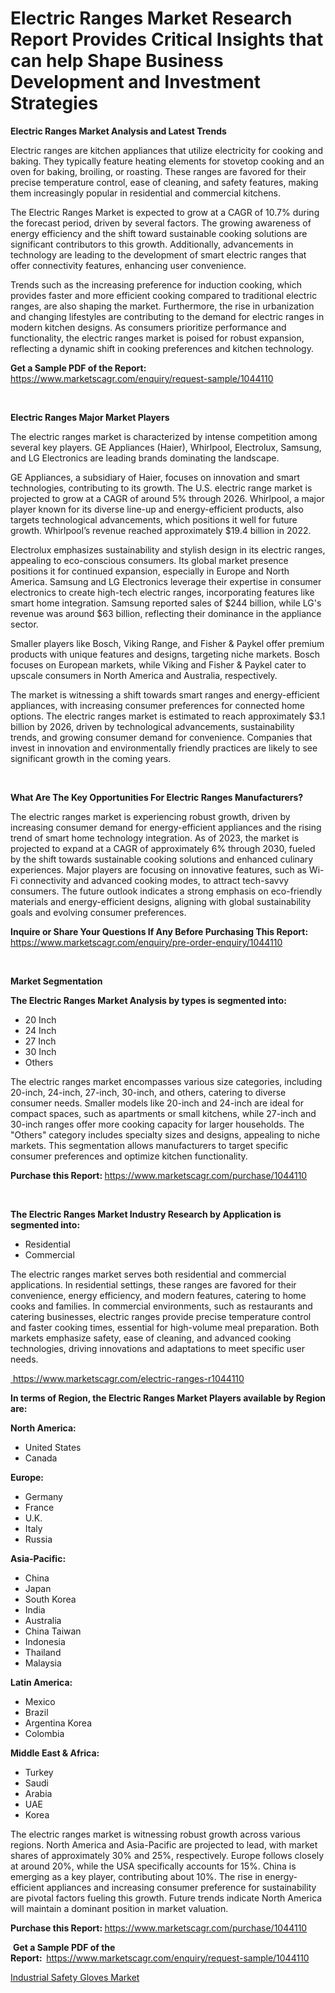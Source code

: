 <p><h1>Electric Ranges Market Research Report Provides Critical Insights that can help Shape Business Development and Investment Strategies</h1></p><p><strong>Electric Ranges Market Analysis and Latest Trends</strong></p>
<p><p>Electric ranges are kitchen appliances that utilize electricity for cooking and baking. They typically feature heating elements for stovetop cooking and an oven for baking, broiling, or roasting. These ranges are favored for their precise temperature control, ease of cleaning, and safety features, making them increasingly popular in residential and commercial kitchens.</p><p>The Electric Ranges Market is expected to grow at a CAGR of 10.7% during the forecast period, driven by several factors. The growing awareness of energy efficiency and the shift toward sustainable cooking solutions are significant contributors to this growth. Additionally, advancements in technology are leading to the development of smart electric ranges that offer connectivity features, enhancing user convenience.</p><p>Trends such as the increasing preference for induction cooking, which provides faster and more efficient cooking compared to traditional electric ranges, are also shaping the market. Furthermore, the rise in urbanization and changing lifestyles are contributing to the demand for electric ranges in modern kitchen designs. As consumers prioritize performance and functionality, the electric ranges market is poised for robust expansion, reflecting a dynamic shift in cooking preferences and kitchen technology.</p></p>
<p><strong>Get a Sample PDF of the Report:&nbsp;</strong> <a href="https://www.marketscagr.com/enquiry/request-sample/1044110?utm_campaign=1995&utm_medium=2&utm_source=Github&utm_content=ia&utm_term=07022025&utm_id=electric-ranges">https://www.marketscagr.com/enquiry/request-sample/1044110</a></p>
<p>&nbsp;</p>
<p><strong>Electric Ranges Major Market Players</strong></p>
<p><p>The electric ranges market is characterized by intense competition among several key players. GE Appliances (Haier), Whirlpool, Electrolux, Samsung, and LG Electronics are leading brands dominating the landscape. </p><p>GE Appliances, a subsidiary of Haier, focuses on innovation and smart technologies, contributing to its growth. The U.S. electric range market is projected to grow at a CAGR of around 5% through 2026. Whirlpool, a major player known for its diverse line-up and energy-efficient products, also targets technological advancements, which positions it well for future growth. Whirlpool’s revenue reached approximately $19.4 billion in 2022.</p><p>Electrolux emphasizes sustainability and stylish design in its electric ranges, appealing to eco-conscious consumers. Its global market presence positions it for continued expansion, especially in Europe and North America. Samsung and LG Electronics leverage their expertise in consumer electronics to create high-tech electric ranges, incorporating features like smart home integration. Samsung reported sales of $244 billion, while LG's revenue was around $63 billion, reflecting their dominance in the appliance sector.</p><p>Smaller players like Bosch, Viking Range, and Fisher & Paykel offer premium products with unique features and designs, targeting niche markets. Bosch focuses on European markets, while Viking and Fisher & Paykel cater to upscale consumers in North America and Australia, respectively.</p><p>The market is witnessing a shift towards smart ranges and energy-efficient appliances, with increasing consumer preferences for connected home options. The electric ranges market is estimated to reach approximately $3.1 billion by 2026, driven by technological advancements, sustainability trends, and growing consumer demand for convenience. Companies that invest in innovation and environmentally friendly practices are likely to see significant growth in the coming years.</p></p>
<p>&nbsp;</p>
<p><strong>What Are The Key Opportunities For Electric Ranges Manufacturers?</strong></p>
<p><p>The electric ranges market is experiencing robust growth, driven by increasing consumer demand for energy-efficient appliances and the rising trend of smart home technology integration. As of 2023, the market is projected to expand at a CAGR of approximately 6% through 2030, fueled by the shift towards sustainable cooking solutions and enhanced culinary experiences. Major players are focusing on innovative features, such as Wi-Fi connectivity and advanced cooking modes, to attract tech-savvy consumers. The future outlook indicates a strong emphasis on eco-friendly materials and energy-efficient designs, aligning with global sustainability goals and evolving consumer preferences.</p></p>
<p><strong>Inquire or Share Your Questions If Any Before Purchasing This Report:</strong> <a href="https://www.marketscagr.com/enquiry/pre-order-enquiry/1044110?utm_campaign=1995&utm_medium=2&utm_source=Github&utm_content=ia&utm_term=07022025&utm_id=electric-ranges">https://www.marketscagr.com/enquiry/pre-order-enquiry/1044110</a></p>
<p>&nbsp;</p>
<p><strong>Market Segmentation</strong></p>
<p><strong>The Electric Ranges Market Analysis by types is segmented into:</strong></p>
<p><ul><li>20 Inch</li><li>24 Inch</li><li>27 Inch</li><li>30 Inch</li><li>Others</li></ul></p>
<p><p>The electric ranges market encompasses various size categories, including 20-inch, 24-inch, 27-inch, 30-inch, and others, catering to diverse consumer needs. Smaller models like 20-inch and 24-inch are ideal for compact spaces, such as apartments or small kitchens, while 27-inch and 30-inch ranges offer more cooking capacity for larger households. The "Others" category includes specialty sizes and designs, appealing to niche markets. This segmentation allows manufacturers to target specific consumer preferences and optimize kitchen functionality.</p></p>
<p><strong>Purchase this Report:&nbsp;</strong><a href="https://www.marketscagr.com/purchase/1044110?utm_campaign=1995&utm_medium=2&utm_source=Github&utm_content=ia&utm_term=07022025&utm_id=electric-ranges">https://www.marketscagr.com/purchase/1044110</a></p>
<p>&nbsp;</p>
<p><strong>The Electric Ranges Market Industry Research by Application is segmented into:</strong></p>
<p><ul><li>Residential</li><li>Commercial</li></ul></p>
<p><p>The electric ranges market serves both residential and commercial applications. In residential settings, these ranges are favored for their convenience, energy efficiency, and modern features, catering to home cooks and families. In commercial environments, such as restaurants and catering businesses, electric ranges provide precise temperature control and faster cooking times, essential for high-volume meal preparation. Both markets emphasize safety, ease of cleaning, and advanced cooking technologies, driving innovations and adaptations to meet specific user needs.</p></p>
<p><a href="https://www.marketscagr.com/electric-ranges-r1044110?utm_campaign=1995&utm_medium=2&utm_source=Github&utm_content=ia&utm_term=07022025&utm_id=electric-ranges">&nbsp;https://www.marketscagr.com/electric-ranges-r1044110</a></p>
<p><strong>In terms of Region, the Electric Ranges Market Players available by Region are:</strong></p>
<p>
    <p> <strong> North America: </strong>
        <ul>
            <li>United States</li>
            <li>Canada</li>
        </ul>
        </p> 
    <p> <strong> Europe: </strong>
        <ul>
            <li>Germany</li>
            <li>France</li>
            <li>U.K.</li>
            <li>Italy</li>
            <li>Russia</li>
        </ul>
        </p> 
    <p> <strong> Asia-Pacific: </strong>
        <ul>
            <li>China</li>
            <li>Japan</li>
            <li>South Korea</li>
            <li>India</li>
            <li>Australia</li>
            <li>China Taiwan</li>
            <li>Indonesia</li>
            <li>Thailand</li>
            <li>Malaysia</li>
        </ul>
        </p> 
    <p> <strong> Latin America: </strong>
        <ul>
            <li>Mexico</li>
            <li>Brazil</li>
            <li>Argentina Korea</li>
            <li>Colombia</li>
        </ul>
        </p> 
    <p> <strong> Middle East & Africa: </strong>
        <ul>
            <li>Turkey</li>
            <li>Saudi</li>
            <li>Arabia</li>
            <li>UAE</li>
            <li>Korea</li>
        </ul>
    </p>
    </p>
<p><p>The electric ranges market is witnessing robust growth across various regions. North America and Asia-Pacific are projected to lead, with market shares of approximately 30% and 25%, respectively. Europe follows closely at around 20%, while the USA specifically accounts for 15%. China is emerging as a key player, contributing about 10%. The rise in energy-efficient appliances and increasing consumer preference for sustainability are pivotal factors fueling this growth. Future trends indicate North America will maintain a dominant position in market valuation.</p></p>
<p><strong>Purchase this Report: </strong><a href="https://www.marketscagr.com/purchase/1044110?utm_campaign=1995&utm_medium=2&utm_source=Github&utm_content=ia&utm_term=07022025&utm_id=electric-ranges">https://www.marketscagr.com/purchase/1044110</a></p>
<p>&nbsp;<strong>Get a Sample PDF of the Report:&nbsp;&nbsp;</strong><a href="https://www.marketscagr.com/enquiry/request-sample/1044110?utm_campaign=1995&utm_medium=2&utm_source=Github&utm_content=ia&utm_term=07022025&utm_id=electric-ranges">https://www.marketscagr.com/enquiry/request-sample/1044110</a></p>
<p><strong></strong></p>
<p><p><a href="https://github.com/irfadac/Market-Research-Report-List-5/blob/main/industrial-safety-gloves-market.md?utm_campaign=1995&utm_medium=2&utm_source=Github&utm_content=ia&utm_term=07022025&utm_id=electric-ranges">Industrial Safety Gloves Market</a></p></p>